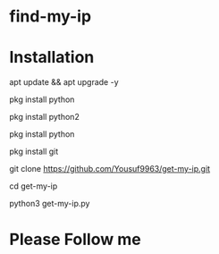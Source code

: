 # find-my-ip

# Installation

apt update && apt upgrade -y

pkg install python

pkg install python2

pkg install python

pkg install git

git clone https://github.com/Yousuf9963/get-my-ip.git

cd get-my-ip

python3 get-my-ip.py

# Please Follow me
